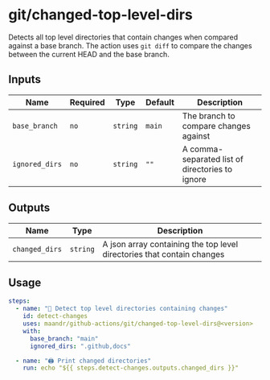 # git/changed-top-level-dirs

Detects all top level directories that contain changes when compared against a base branch. The action uses `git diff` to compare the changes between the current HEAD and the base branch.

## Inputs

| Name           | Required | Type     | Default | Description                                     |
|----------------|----------|----------|---------|-------------------------------------------------|
| `base_branch`  | `no`     | `string` | `main`  | The branch to compare changes against           |
| `ignored_dirs` | `no`     | `string` | `""`    | A comma-separated list of directories to ignore |

## Outputs

| Name           | Type     | Description                                                            |
|----------------|----------|------------------------------------------------------------------------|
| `changed_dirs` | `string` | A json array containing the top level directories that contain changes |


## Usage

```yaml
steps:
  - name: "🔎 Detect top level directories containing changes"
    id: detect-changes
    uses: maandr/github-actions/git/changed-top-level-dirs@<version>
    with:
      base_branch: "main"
      ignored_dirs: ".github,docs"

  - name: "🖨️ Print changed directories"
    run: echo "${{ steps.detect-changes.outputs.changed_dirs }}"
```
